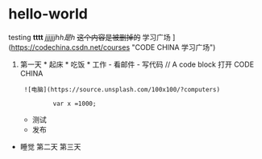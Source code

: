# hello-world
testing
**tttt**
_jjjjjjhh是h_
~~这个内容是被删掉的~~
学习广场 ](https://codechina.csdn.net/courses "CODE CHINA 学习广场")
1. 第一天 * 起床 * 吃饭 * 工作 - 看邮件 - 写代码 // A code block 打开 CODE CHINA

        ![电脑](https://source.unsplash.com/100x100/?computers)

                var x =1000;

    - 测试
    - 发布
* 睡觉
第二天
第三天 
